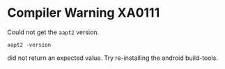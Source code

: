 ﻿# Compiler Warning XA0111

Could not get the `aapt2` version.

	aapt2 -version

did not return an expected value. Try re-installing
the android build-tools.